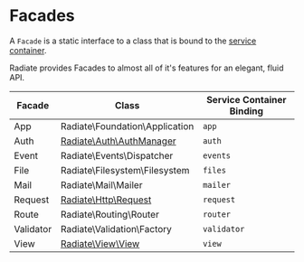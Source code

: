 # Facades

A `Facade` is a static interface to a class that is bound to the [service container](./service-container).

Radiate provides Facades to almost all of it's features for an elegant, fluid API.

| Facade    | Class                                              | Service Container Binding |
| --------- | -------------------------------------------------- | ------------------------- |
| App       | Radiate\Foundation\Application                     | `app`                     |
| Auth      | [Radiate\Auth\AuthManager](/api/auth/auth-manager) | `auth`                    |
| Event     | Radiate\Events\Dispatcher                          | `events`                  |
| File      | Radiate\Filesystem\Filesystem                      | `files`                   |
| Mail      | Radiate\Mail\Mailer                                | `mailer`                  |
| Request   | [Radiate\Http\Request](/api/http/request)          | `request`                 |
| Route     | Radiate\Routing\Router                             | `router`                  |
| Validator | Radiate\Validation\Factory                         | `validator`               |
| View      | [Radiate\View\View](/api/view/view)                | `view`                    |
